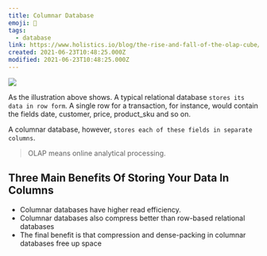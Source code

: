 ```yaml
---
title: Columnar Database
emoji: 📝
tags:
  - database
link: https://www.holistics.io/blog/the-rise-and-fall-of-the-olap-cube/
created: 2021-06-23T10:48:25.000Z
modified: 2021-06-23T10:48:25.000Z
---
```


![](https://cdn.beekka.com/blogimg/asset/202105/bg2021051105.jpg)

As the illustration above shows. A typical relational database `stores its data in row form`. A single row for a transaction, for instance, would contain the fields date, customer, price, product_sku and so on.

A columnar database, however, `stores each of these fields in separate columns`.

> OLAP means online analytical processing.

## Three Main Benefits Of Storing Your Data In Columns

- Columnar databases have higher read efficiency.
- Columnar databases also compress better than row-based relational databases
- The final benefit is that compression and dense-packing in columnar databases free up space
